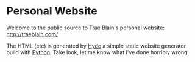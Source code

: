 Personal Website
================

Welcome to the public source to Trae Blain's personal website: <http://traeblain.com/> 

The HTML (etc) is generated by [Hyde][] a simple static website generator build with [Python][]. Take look, let me know what I've done horribly wrong.

[Hyde]: http://github.com/hyde/hyde/
[Python]: http://python.org/